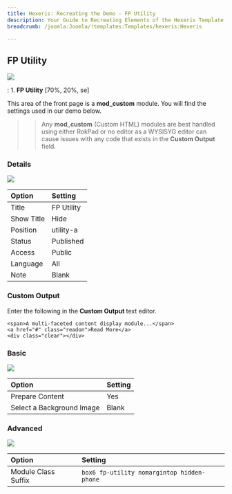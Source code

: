 ```yaml
---
title: Hexeris: Recreating the Demo - FP Utility
description: Your Guide to Recreating Elements of the Hexeris Template for Joomla
breadcrumb: /joomla:Joomla/!templates:Templates/hexeris:Hexeris

---
```


FP Utility
-----
![][demo]

:   1. **FP Utility** [70%, 20%, se]

This area of the front page is a **mod_custom** module. You will find the settings used in our demo below.

>> Any **mod_custom** (Custom HTML) modules are best handled using either RokPad or no editor as a WYSISYG editor can cause issues with any code that exists in the **Custom Output** field.

### Details
![][demo2]

| Option            | Setting            |  
| :---------------- | :----------------- |  
| Title             | FP Utility         |  
| Show Title        | Hide               |  
| Position          | utility-a          |  
| Status            | Published          |  
| Access            | Public             |  
| Language          | All                |  
| Note              | Blank              |  

### Custom Output
Enter the following in the **Custom Output** text editor.

~~~
<span>A multi-faceted content display module...</span>
<a href="#" class="readon">Read More</a>
<div class="clear"></div>
~~~

### Basic
![][demo3]

| Option                    | Setting |  
| :------------------------ | :------ |  
| Prepare Content           | Yes     |  
| Select a Background Image | Blank   |

### Advanced
![][demo4]

| Option              | Setting                                    |  
| :------------------ | :----------------------------------------- |  
| Module Class Suffix | `box6 fp-utility nomargintop hidden-phone` |

[demo]: assets/demo_2.jpeg
[demo2]: assets/utility_1.jpeg
[demo3]: assets/utility_2.jpeg
[demo4]: assets/utility_3.jpeg